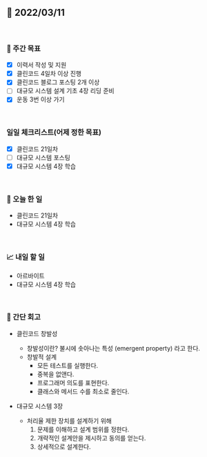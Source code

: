 ## 📅 2022/03/11

<br/>

### 🏹 주간 목표

- [x] 이력서 작성 및 지원
- [x] 클린코드 4일차 이상 진행
- [x] 클린코드 블로그 포스팅 2개 이상
- [ ] 대규모 시스템 설계 기초 4장 리딩 준비
- [x] 운동 3번 이상 가기

<br/>

### 일일 체크리스트(어제 정한 목표)

- [x] 클린코드 21일차
- [ ] 대규모 시스템 포스팅
- [x] 대규모 시스템 4장 학습

<br/>

### 💯 오늘 한 일

- 클린코드 21일차
- 대규모 시스템 4장 학습

<br/>

### 📈 내일 할 일

- 아르바이트
- 대규모 시스템 4장 학습

<br/>

### 🧐 간단 회고

- 클린코드 창발성
  - 창발성이란? 불시에 솟아나는 특성 (emergent property) 라고 한다.
  - 창발적 설계
    - 모든 테스트를 실행한다.
    - 중복을 없앤다.
    - 프로그래머 의도를 표현한다.
    - 클래스와 메서드 수를 최소로 줄인다.
  

- 대규모 시스템 3장
  - 처리율 제한 장치를 설계하기 위해
    1. 문제를 이해하고 설계 범위를 정한다.
    2. 개략적인 설계안을 제시하고 동의를 얻는다.
    3. 상세적으로 설계한다.
    
    
